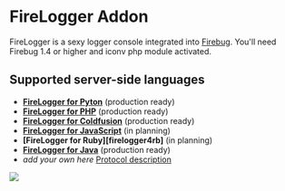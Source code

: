 # FireLogger Addon

FireLogger is a sexy logger console integrated into [Firebug][firebug]. You'll need Firebug 1.4 or higher and iconv php module activated.

## Supported server-side languages

  * **[FireLogger for Pyton][firelogger4py]** (production ready)
  * **[FireLogger for PHP][firelogger4php]** (production ready)
  * **[FireLogger for Coldfusion][firelogger4cfm]** (production ready)
  * **[FireLogger for JavaScript][firelogger4js]** (in planning)
  * **[FireLogger for Ruby][firelogger4rb]** (in planning)
  * **[FireLogger for Java][webappender]** (production ready)
  * _add your own here_ [Protocol description](https://github.com/binaryage/firelogger/wiki)

<a href="http://firelogger.binaryage.com"><img src="http://firelogger.binaryage.com/shared/img/firelogger4php-mainshot.png"/></a>

[firebug]: https://addons.mozilla.org/en-US/firefox/addon/1843
[firelogger4py]: http://github.com/darwin/firepython
[firelogger4php]: http://github.com/darwin/firelogger.php
[firelogger4js]: http://github.com/darwin/firelogger.js
[firelogger4cfm]: http://cffirelogger.riaforge.org
[webappender]: https://github.com/clescot/webappender

